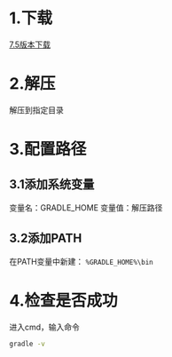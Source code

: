 # 1.下载

[7.5版本下载](https://gradle.org/next-steps/?version=7.5&format=all)

# 2.解压
解压到指定目录

# 3.配置路径
## 3.1添加系统变量
变量名：GRADLE_HOME
变量值：解压路径
## 3.2添加PATH
在PATH变量中新建：
`%GRADLE_HOME%\bin`

# 4.检查是否成功
进入cmd，输入命令
```bash
gradle -v
```


